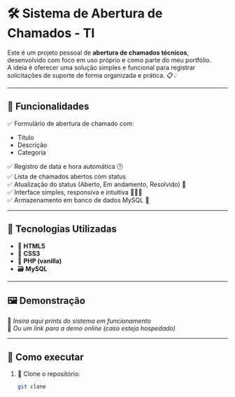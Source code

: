 # 🛠️ Sistema de Abertura de Chamados - TI

Este é um projeto pessoal de **abertura de chamados técnicos**, desenvolvido com foco em uso próprio e como parte do meu portfólio.  
A ideia é oferecer uma solução simples e funcional para registrar solicitações de suporte de forma organizada e prática. 📋💡

---

## 📌 Funcionalidades

✅ Formulário de abertura de chamado com:
- Título
- Descrição
- Categoria

✅ Registro de data e hora automática 🕒  
✅ Lista de chamados abertos com status  
✅ Atualização do status (Aberto, Em andamento, Resolvido) 🔄  
✅ Interface simples, responsiva e intuitiva 👨‍💻📱  
✅ Armazenamento em banco de dados MySQL 💾

---

## 🧰 Tecnologias Utilizadas

- 🧱 **HTML5**
- 🎨 **CSS3**
- 🐘 **PHP (vanilla)**
- 🗃️ **MySQL**

---

## 🖼️ Demonstração

📸 *Insira aqui prints do sistema em funcionamento*  
🔗 *Ou um link para a demo online (caso esteja hospedado)*

---

## 🚀 Como executar

1. 🔽 Clone o repositório:
   ```bash
   git clone
